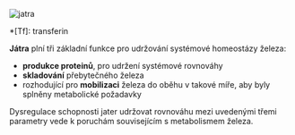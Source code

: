<div class="w3-justify">

<div class="w3-left w3-margin">

![jatra](jatra.jpg)

</div>

*[Tf]: transferin

__Játra__ plní tři základní funkce pro udržování systémové homeostázy železa:
  * __produkce proteinů__, pro udržení systémové rovnováhy
  * __skladování__ přebytečného železa
  * rozhodující pro __mobilizaci__ železa do oběhu v takové míře, aby byly splněny metabolické požadavky

Dysregulace schopnosti jater udržovat rovnováhu mezi uvedenými třemi parametry vede k poruchám souvisejícím s metabolismem železa.
<div class="w3-clear"></div>

<bdl-quiz question="Játra jsou producentem následujících klíčových proteinů, o kterých jsme se zmínili v předchozích kapitolách (přiřaďte funkci k proteinu):"
	  type="match"
	  terms="Transferrin | Ceruloplasmin | Ferritin | Hepcidin"
	  answers="hlavní transportní glykoprotein pro železo |  protein s vlastnostmi enzymu pro transport molekul mědi a katalyzátor přeměny iontu Fe<sup>2+</sup> na Fe<sup>3+</sup> | protein v cytosolu buněk skladuje železo | nízkomolekulární oligopeptidový hormon udržuje homeostázu železa prostřednictvím inhibice exportu železa z některých buněk">
</bdl-quiz>

</div>


